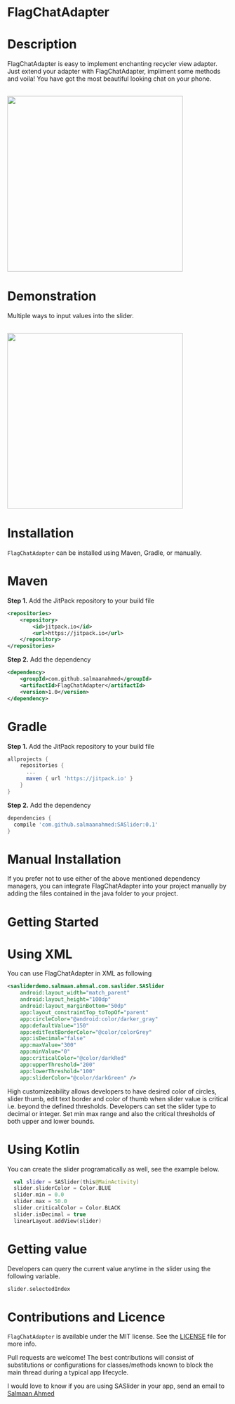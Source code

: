 # FlagChatAdapter

# Description
FlagChatAdapter is easy to implement enchanting recycler view adapter.
Just extend your adapter with FlagChatAdapter, impliment some methods and voila!
You have got the most beautiful looking chat on your phone.

<br>
<img height="400" src="https://github.com/salmaanahmed/FlagChatAdapter/blob/master/chat_screen.png?raw=true" />
<br>

# Demonstration
Multiple ways to input values into the slider.

<br>
<img height="400" src="https://github.com/salmaanahmed/FlagChatAdapter/blob/master/chat_animation.gif?raw=true" />
<br>

# Installation
```FlagChatAdapter``` can be installed using Maven, Gradle, or manually.

# Maven
**Step 1.** Add the JitPack repository to your build file
``` xml
<repositories>
    <repository>
        <id>jitpack.io</id>
        <url>https://jitpack.io</url>
    </repository>
</repositories>
```
**Step 2.** Add the dependency
``` xml
<dependency>
    <groupId>com.github.salmaanahmed</groupId>
    <artifactId>FlagChatAdapter</artifactId>
    <version>1.0</version>
</dependency>
```

# Gradle
**Step 1.** Add the JitPack repository to your build file
``` gradle
allprojects {
    repositories {
      ...
      maven { url 'https://jitpack.io' }
    }
}
```
**Step 2.** Add the dependency
``` gradle
dependencies {
  compile 'com.github.salmaanahmed:SASlider:0.1'
}
```
# Manual Installation
If you prefer not to use either of the above mentioned dependency managers, you can integrate FlagChatAdapter into your project manually by adding the files contained in the java folder to your project.

# Getting Started
# Using XML
You can use FlagChatAdapter in XML as following
``` xml
<sasliderdemo.salmaan.ahmsal.com.saslider.SASlider
    android:layout_width="match_parent"
    android:layout_height="100dp"
    android:layout_marginBottom="50dp"
    app:layout_constraintTop_toTopOf="parent"
    app:circleColor="@android:color/darker_gray"
    app:defaultValue="150"
    app:editTextBorderColor="@color/colorGrey"
    app:isDecimal="false"
    app:maxValue="300"
    app:minValue="0"
    app:criticalColor="@color/darkRed"
    app:upperThreshold="200"
    app:lowerThreshold="100"
    app:sliderColor="@color/darkGreen" />
```
High customizeability allows developers to have desired color of circles, slider thumb, edit text border and color of thumb when slider value is critical i.e. beyond the defined thresholds.
Developers can set the slider type to decimal or integer. Set min max range and also the critical thresholds of both upper and lower bounds.

# Using Kotlin
You can create the slider programatically as well, see the example below.
``` kotlin
  val slider = SASlider(this@MainActivity)
  slider.sliderColor = Color.BLUE
  slider.min = 0.0
  slider.max = 50.0
  slider.criticalColor = Color.BLACK
  slider.isDecimal = true
  linearLayout.addView(slider)
```
# Getting value
Developers can query the current value anytime in the slider using the following variable.
``` kotlin
slider.selectedIndex
```

# Contributions and Licence
```FlagChatAdapter``` is available under the MIT license. See the [LICENSE](https://github.com/salmaanahmed/SAExpandableButton/blob/master/LICENCE.txt) file for more info.

Pull requests are welcome! The best contributions will consist of substitutions or configurations for classes/methods known to block the main thread during a typical app lifecycle.

I would love to know if you are using SASlider in your app, send an email to [Salmaan Ahmed](mailto:salmaan.ahmed@hotmail.com)
